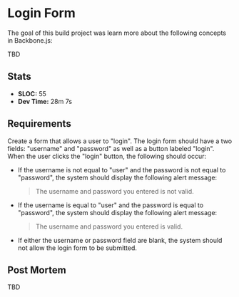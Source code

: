 Login Form
==============
The goal of this build project was learn more about the following concepts in Backbone.js:

TBD

Stats
------
  * **SLOC:** 55
  * **Dev Time:** 28m 7s

Requirements
------------
Create a form that allows a user to "login". The login form should have a two fields: "username" and "password" as well as a button labeled "login". When the user clicks the "login" button, the following should occur:

  * If the username is not equal to "user" and the password is not equal to "password", the system should display the following alert message:
    <blockquote>
    The username and password you entered is not valid.
    </blockquote>
  * If the username is equal to "user" and the password is equal to "password", the system should display the following alert message:
    <blockquote>
    The username and password you entered is valid.
    </blockquote>
  * If either the username or password field are blank, the system should not allow the login form to be submitted.

Post Mortem
-----------

TBD